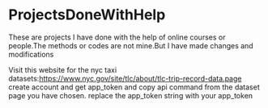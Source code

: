 # ProjectsDoneWithHelp
These are projects I have done with the help of online courses or people.The methods or codes are not mine.But I have made changes and modifications

Visit this website for the nyc taxi datasets:https://www.nyc.gov/site/tlc/about/tlc-trip-record-data.page
create account and get app_token and copy api command from the dataset page you have chosen.
replace the app_token string with your app_token

